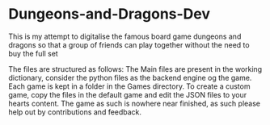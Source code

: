 # Dungeons-and-Dragons-Dev
This is my attempt to digitalise the famous board game dungeons and dragons so that a group of friends can play together without the need to buy the full set

The files are structured as follows:
The Main files are present in the working dictionary, consider the python files as the backend engine og the game.
Each game is kept in a folder in the Games directory.
To create a custom game, copy the files in the default game and edit the JSON files to your hearts content.
The game as such is nowhere near finished, as such please help out by contributions and feedback.